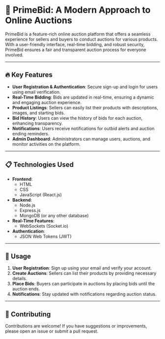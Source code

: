 # 🎯 PrimeBid: A Modern Approach to Online Auctions

PrimeBid is a feature-rich online auction platform that offers a seamless experience for sellers and buyers to conduct auctions for various products. With a user-friendly interface, real-time bidding, and robust security, PrimeBid ensures a fair and transparent auction process for everyone involved.

---

## 🔥 Key Features

- **User Registration & Authentication**: Secure sign-up and login for users using email verification.
- **Real-Time Bidding**: Bids are updated in real-time, ensuring a dynamic and engaging auction experience.
- **Product Listings**: Sellers can easily list their products with descriptions, images, and starting bids.
- **Bid History**: Users can view the history of bids for each auction, enhancing transparency.
- **Notifications**: Users receive notifications for outbid alerts and auction ending reminders.
- **Admin Dashboard**: Administrators can manage users, auctions, and monitor activities on the platform.

---

## 📋 Technologies Used

- **Frontend**:
  - HTML
  - CSS
  - JavaScript (React.js)
- **Backend**:
  - Node.js
  - Express.js
  - MongoDB (or any other database)
- **Real-Time Features**:
  - WebSockets (Socket.io)
- **Authentication**:
  - JSON Web Tokens (JWT)

---

## 📌 Usage

1. **User Registration**: Sign up using your email and verify your account.
2. **Create Auctions**: Sellers can list their products by providing necessary details.
3. **Place Bids**: Buyers can participate in auctions by placing bids until the auction ends.
4. **Notifications**: Stay updated with notifications regarding auction status.
<!-- ---

## 📷 Screenshots

<p align="center">
  <img width="600" src="Screenshots/home.jpg" alt="Home Page" /><br>
  <img width="600" src="Screenshots/auction.jpg" alt="Auction Page" /><br>
  <img width="600" src="Screenshots/dashboard.jpg" alt="Admin Dashboard" /><br>
</p> -->

---

## 🤝 Contributing

Contributions are welcome! If you have suggestions or improvements, please open an issue or submit a pull request.

<!-- --- -->
